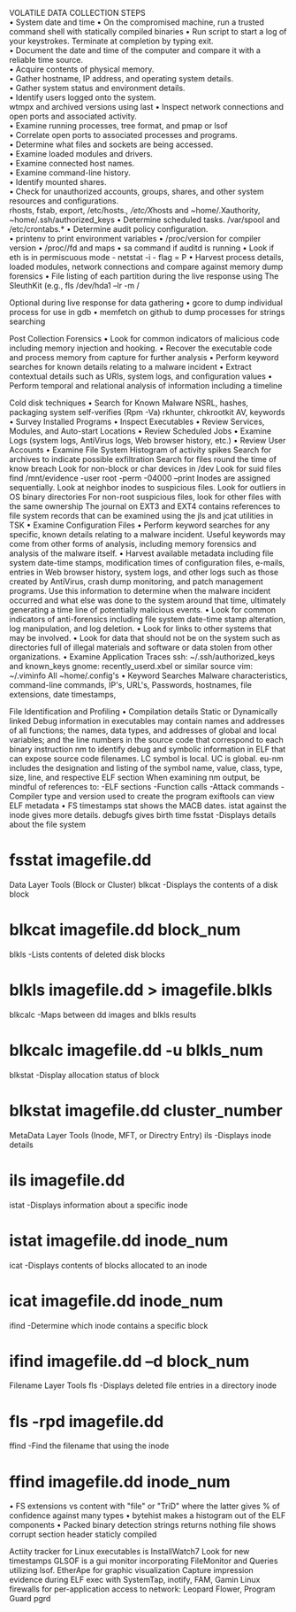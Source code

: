 VOLATILE DATA COLLECTION STEPS  
• System date and time
• On the compromised machine, run a trusted command shell with statically compiled binaries
• Run script to start a log of your keystrokes. Terminate at completion by typing exit.  
• Document the date and time of the computer and compare it with a reliable time source.  
• Acquire contents of physical memory.  
• Gather hostname, IP address, and operating system details.  
• Gather system status and environment details.  
• Identify users logged onto the system.  
  wtmpx and archived versions using last
• Inspect network connections and open ports and associated activity.  
• Examine running processes, tree format, and pmap or lsof  
• Correlate open ports to associated processes and programs.  
• Determine what files and sockets are being accessed.  
• Examine loaded modules and drivers.  
• Examine connected host names.  
• Examine command-line history.  
• Identify mounted shares.  
• Check for unauthorized accounts, groups, shares, and other system resources and configurations.  
  rhosts, fstab, export, /etc/hosts.*, /etc/X*hosts and ~home/.Xauthority, ~home/.ssh/authorized_keys
• Determine scheduled tasks.  /var/spool and /etc/crontabs.*
• Determine audit policy configuration.  
• printenv to print environment variables
• /proc/version for compiler version
• /proc/<pid>/fd and maps
• sa command if auditd is running
• Look if eth is in permiscuous mode - netstat -i  - flag = P
• Harvest process details, loaded modules, network connections and compare against memory dump forensics
• File listing of each partition during the live response using The SleuthKit
  (e.g., fls /dev/hda1 –lr -m /

Optional during live response for data gathering
• gcore <pid> to dump individual process for use in gdb
• memfetch on github to dump processes for strings searching

Post Collection Forensics
• Look for common indicators of malicious code including memory injection and hooking.
• Recover the executable code and process memory from capture for further analysis
• Perform keyword searches for known details relating to a malware incident
• Extract contextual details such as URIs, system logs, and configuration values
• Perform temporal and relational analysis of information including a timeline

Cold disk techniques
• Search for Known Malware
  NSRL, hashes, packaging system self-verifies (Rpm -Va)
  rkhunter, chkrootkit
  AV, keywords
• Survey Installed Programs
• Inspect Executables
• Review Services, Modules, and Auto-start Locations
• Review Scheduled Jobs
• Examine Logs (system logs, AntiVirus logs, Web browser history, etc.)
• Review User Accounts
• Examine File System
  Histogram of activity spikes
  Search for archives to indicate possible exfiltration
  Search for files round the time of know breach
  Look for non-block or char devices in /dev
  Look for suid files find /mnt/evidence -user root -perm -04000 –print
  Inodes are assigned sequentially. Look at neighbor inodes to suspicious files.  Look for outliers in OS binary directories
  For non-root suspicious files, look for other files with the same ownership
  The journal on EXT3 and EXT4 contains references to file system records that can be examined using the jls and jcat utilities in TSK
• Examine Configuration Files
• Perform keyword searches for any specific, known details relating to a malware incident. Useful keywords may come from other forms of analysis, including memory forensics and analysis of the malware itself.
• Harvest available metadata including file system date-time stamps, modification times of configuration files, e-mails, entries in Web browser history, system logs, and other logs such as those created by AntiVirus, crash dump monitoring, and patch management programs. Use this information to determine when the malware incident occurred and what else was done to the system around that time, ultimately generating a time line of potentially malicious events.
• Look for common indicators of anti-forensics including file system date-time stamp alteration, log manipulation, and log deletion.
• Look for links to other systems that may be involved.
• Look for data that should not be on the system such as directories full of illegal materials and software or data stolen from other organizations.
• Examine Application Traces
  ssh: ~/.ssh/authorized_keys and known_keys
  gnome: recently_userd.xbel or similar source
  vim: ~/.viminfo
  All ~home/.config's
• Keyword Searches
  Malware characteristics, command-line commands, IP's, URL's, Passwords, hostnames, file extensions, date timestamps, 

File Identification and Profiling
• Compilation details
  Static or Dynamically linked
  Debug information in executables may contain names and addresses of all functions; the names, data types, and addresses of global and local variables; and the line numbers in the source code that correspond to each binary instruction
  nm to identify debug and symbolic information in ELF that can expose source code filenames. LC symbol is local. UC is global.
  eu-nm includes the designation and listing of the symbol name, value, class, type, size, line, and respective ELF section
  When examining nm output, be mindful of references to:
  -ELF sections
  -Function calls
  -Attack commands
  -Compiler type and version used to create the program
  exiftools can view ELF metadata
• FS timestamps
  stat shows the MACB dates.  istat against the inode gives more details. debugfs gives birth time
  fsstat -Displays details about the file system
  # fsstat imagefile.dd
  Data Layer Tools (Block or Cluster)
  blkcat -Displays the contents of a disk block
  # blkcat imagefile.dd block_num
  blkls -Lists contents of deleted disk blocks
  # blkls imagefile.dd > imagefile.blkls
  blkcalc -Maps between dd images and blkls results
  # blkcalc imagefile.dd -u blkls_num
  blkstat -Display allocation status of block
  # blkstat imagefile.dd cluster_number
  MetaData Layer Tools (Inode, MFT, or Directry Entry)
  ils -Displays inode details
  # ils imagefile.dd
  istat -Displays information about a specific inode
  # istat imagefile.dd inode_num
  icat -Displays contents of blocks allocated to an inode
  # icat imagefile.dd inode_num
  ifind -Determine which inode contains a specific block
  # ifind imagefile.dd –d block_num
  Filename Layer Tools
  fls -Displays deleted file entries in a directory inode
  # fls -rpd imagefile.dd
  ffind -Find the filename that using the inode
  # ffind imagefile.dd inode_num
• FS extensions vs content with "file" or "TriD" where the latter gives % of confidence against many types
• bytehist makes a histogram out of the ELF components
• Packed binary detection
  strings returns nothing
  file shows corrupt section header
  staticly compiled
  
Actiity tracker for Linux executables is InstallWatch7
Look for new timestamps
GLSOF is a gui monitor incorporating FileMonitor and Queries utilizing lsof.
EtherApe for graphic visualization
Capture impression evidence during ELF exec with SystemTap, inotify, FAM, Gamin
Linux firewalls for per-application access to network: Leopard Flower, Program Guard pgrd
